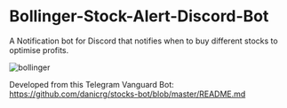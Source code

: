 # Bollinger-Stock-Alert-Discord-Bot

A Notification bot for Discord that notifies when to buy different stocks to optimise profits.

![bollinger](https://user-images.githubusercontent.com/80186528/114901582-8da89880-9dda-11eb-8a61-87f433681e7e.png)

Developed from this Telegram Vanguard Bot: https://github.com/danicrg/stocks-bot/blob/master/README.md
